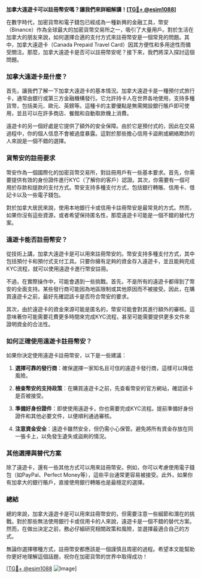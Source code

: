 **加拿大遠遊卡可以註冊幣安嗎？讓我們來詳細解讀！[[TG💪+ @esim1088](https://t.me/s/esim1088)]**

在數字時代，加密貨幣和電子錢包已經成為一種新興的金融工具，幣安（Binance）作為全球最大的加密貨幣交易所之一，吸引了大量用戶。對於生活在加拿大的朋友來說，如何選擇合適的支付方式來註冊幣安是一個常見的問題。其中，加拿大遠遊卡（Canada Prepaid Travel Card）因其方便性和多用途性而備受關注。那麼，加拿大遠遊卡是否可以註冊幣安呢？接下來，我們將深入探討這個問題。

### 加拿大遠遊卡是什麼？

首先，讓我們了解一下加拿大遠遊卡的基本情況。加拿大遠遊卡是一種預付式旅行卡，通常由銀行或第三方金融機構發行。它允許持卡人在世界各地使用，支持多種貨幣，包括美元、歐元、英鎊等。這種卡的主要優點是無需開設銀行賬戶即可使用，並且可以在許多商店、餐館和自動取款機上消費。

遠遊卡的另一個好處是它提供了額外的安全保障。由於它是預付式的，因此在交易過程中，你的個人信息不會被過度暴露。這對於那些擔心信用卡盜刷或網絡欺詐的人來說是一個不錯的選擇。

### 貨幣安的註冊要求

幣安作為一個國際化的加密貨幣交易所，對註冊用戶有一些基本要求。首先，你需要提供有效的身份證件進行KYC（了解你的客戶）認證。其次，你需要有一個可用於存款和提款的支付方式。幣安支持多種支付方式，包括銀行轉賬、信用卡、借記卡以及一些電子錢包。

對於加拿大居民來說，使用本地銀行卡或信用卡註冊幣安是最常見的方式。然而，如果你沒有這些資源，或者希望保持匿名性，那麼遠遊卡可能是一個不錯的替代方案。

### 遠遊卡能否註冊幣安？

從技術上講，加拿大遠遊卡是可以用來註冊幣安的。幣安支持多種支付方式，其中包括預付卡和預付式支付工具。只要你擁有足夠的資金存入遠遊卡，並且能夠完成KYC流程，就可以使用遠遊卡進行幣安註冊。

不過，在實際操作中，可能會遇到一些挑戰。首先，不是所有的遠遊卡都得到了幣安的全面支持。某些發行商可能因為地區限制或其他原因而不被接受。因此，在購買遠遊卡之前，最好先確認該卡是否符合幣安的要求。

其次，由於遠遊卡的資金來源可能是匿名的，幣安可能會對其進行額外的審核。這意味著你可能需要花費更多時間來完成KYC流程，甚至可能需要提供更多文件來證明資金的合法性。

### 如何正確使用遠遊卡註冊幣安？

如果你決定使用遠遊卡註冊幣安，以下是一些建議：

1. **選擇可靠的發行商**：確保選擇一家知名且可信的遠遊卡發行商，這樣可以降低風險。
   
2. **檢查幣安的支持政策**：在購買遠遊卡之前，先查看幣安的官方網站，確認該卡是否被接受。

3. **準備好身份證件**：即使使用遠遊卡，你也需要完成KYC流程。提前準備好身份證件和其他必要文件，以便順利通過審核。

4. **注意資金安全**：遠遊卡雖然安全，但仍需小心保管。避免將所有資金存放在同一張卡上，以免發生遺失或盜刷的情況。

### 其他選擇與替代方案

除了遠遊卡，還有一些其他方式可以用來註冊幣安。例如，你可以考慮使用電子錢包（如PayPal、Perfect Money等），這些平台通常更容易被接受。此外，如果你有加拿大的銀行賬戶，直接使用銀行轉賬也是最穩定的選擇。

### 總結

總的來說，加拿大遠遊卡是可以用來註冊幣安的，但需要注意一些細節和潛在的挑戰。對於那些無法使用銀行卡或信用卡的人來說，遠遊卡是一個不錯的替代方案。然而，在做出決定之前，務必仔細研究相關政策和風險，並選擇最適合自己的方式。

無論你選擇哪種方式，註冊幣安都應該是一個謹慎且周密的過程。希望本文能幫助你更好地理解這個話題，祝你在加密貨幣的世界中取得成功！

[[TG💪+ @esim1088](https://t.me/s/esim1088) ![Image](https://i.postimg.cc/4NQfJmqS/Snipaste-2025-05-13-00-14-12.png)]